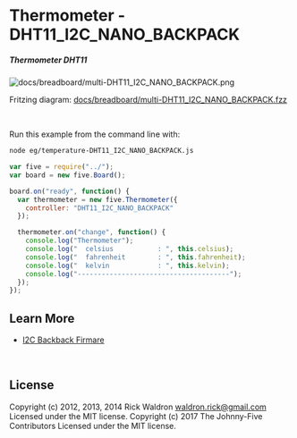 <!--remove-start-->

# Thermometer - DHT11_I2C_NANO_BACKPACK

<!--remove-end-->






##### Thermometer DHT11



![docs/breadboard/multi-DHT11_I2C_NANO_BACKPACK.png](breadboard/multi-DHT11_I2C_NANO_BACKPACK.png)<br>

Fritzing diagram: [docs/breadboard/multi-DHT11_I2C_NANO_BACKPACK.fzz](breadboard/multi-DHT11_I2C_NANO_BACKPACK.fzz)

&nbsp;




Run this example from the command line with:
```bash
node eg/temperature-DHT11_I2C_NANO_BACKPACK.js
```


```javascript
var five = require("../");
var board = new five.Board();

board.on("ready", function() {
  var thermometer = new five.Thermometer({
    controller: "DHT11_I2C_NANO_BACKPACK"
  });

  thermometer.on("change", function() {
    console.log("Thermometer");
    console.log("  celsius           : ", this.celsius);
    console.log("  fahrenheit        : ", this.fahrenheit);
    console.log("  kelvin            : ", this.kelvin);
    console.log("--------------------------------------");
  });
});


```









## Learn More

- [I2C Backback Firmare](https://github.com/rwaldron/johnny-five/blob/master/firmwares/dht_i2c_nano_backpack.ino)

&nbsp;

<!--remove-start-->

## License
Copyright (c) 2012, 2013, 2014 Rick Waldron <waldron.rick@gmail.com>
Licensed under the MIT license.
Copyright (c) 2017 The Johnny-Five Contributors
Licensed under the MIT license.

<!--remove-end-->
